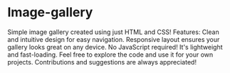 # Image-gallery
Simple image gallery created using just HTML and CSS! 
Features:
Clean and intuitive design for easy navigation.
Responsive layout ensures your gallery looks great on any device.
No JavaScript required! It's lightweight and fast-loading.
Feel free to explore the code and use it for your own projects. Contributions and suggestions are always appreciated!
